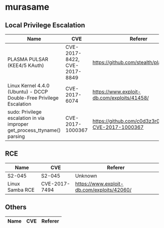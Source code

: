 # murasame

## Local Privilege Escalation

| Name | CVE | Referer |
| --- | --- | --- |
| PLASMA PULSAR (KEE4/5 KAuth) | CVE-2017-8422, CVE-2017-8849 | https://github.com/stealth/plasmapulsar |
|Linux Kernel 4.4.0 (Ubuntu) - DCCP Double-Free Privilege Escalation|CVE-2017-6074|https://www.exploit-db.com/exploits/41458/|
| sudo: Privilege escalation in via improper get_process_ttyname() parsing | CVE-2017-1000367 | https://github.com/c0d3z3r0/sudo-CVE-2017-1000367 |

## RCE

| Name | CVE | Referer |
| --- | --- | --- |
| S2-045 | S2-045 | Unknown |
| Linux Samba RCE| CVE-2017-7494 | https://www.exploit-db.com/exploits/42060/ |

## Others
| Name | CVE | Referer
| --- | --- | --- |


